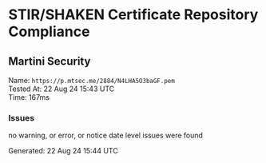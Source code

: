 # STIR/SHAKEN Certificate Repository Compliance

## Martini Security

Name: `https://p.mtsec.me/2884/N4LHA5O3baGF.pem`\
Tested At: 22 Aug 24 15:43 UTC\
Time: 167ms

### Issues

no warning, or error, or notice date level issues were found

Generated: 22 Aug 24 15:44 UTC